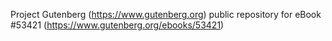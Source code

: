 Project Gutenberg (https://www.gutenberg.org) public repository for
eBook #53421 (https://www.gutenberg.org/ebooks/53421)
